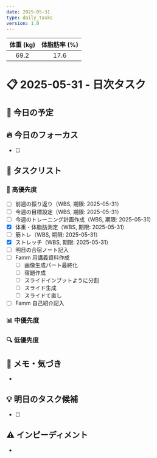 ```yaml
---
date: 2025-05-31
type: daily_tasks
version: 1.0
---
```


| 体重 (kg) | 体脂肪率 (%) |
| :-------: | :----------: |
|   69.2    |     17.6     |

# 📋 2025-05-31 - 日次タスク

## 📅 今日の予定

## 🔥 今日のフォーカス

-   [ ]

## 📝 タスクリスト

### 🚀 高優先度

-   [ ] 前週の振り返り（WBS, 期限: 2025-05-31）
-   [ ] 今週の目標設定（WBS, 期限: 2025-05-31）
-   [ ] 今週のトレーニング計画作成（WBS, 期限: 2025-05-31）
-   [x] 体重・体脂肪測定（WBS, 期限: 2025-05-31）
-   [ ] 筋トレ（WBS, 期限: 2025-05-31）
-   [x] ストレッチ（WBS, 期限: 2025-05-31）
-   [ ] 明日の合宿ノート記入
-   [ ] Famm 用講義資料作成
    -   [ ] 画像生成パート最終化
    -   [ ] 宿題作成
    -   [ ] スライドインプットように分割
    -   [ ] スライド生成
    -   [ ] スライドて直し
-   [ ] Famm 自己紹介記入

### 📊 中優先度

### 🔍 低優先度

## 📓 メモ・気づき

-

## 💡 明日のタスク候補

-   [ ]

## ⚠️ インピーディメント

-
